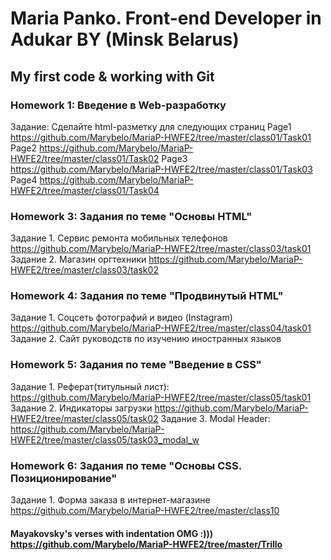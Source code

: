 # Maria Panko.  Front-end Developer in Adukar BY (Minsk Belarus)  
## My first code &amp; working with Git

### Homework 1: Введение в Web-разработку
Задание: Сделайте html-разметку для следующих страниц
Page1 https://github.com/Marybelo/MariaP-HWFE2/tree/master/class01/Task01
Page2 https://github.com/Marybelo/MariaP-HWFE2/tree/master/class01/Task02
Page3 https://github.com/Marybelo/MariaP-HWFE2/tree/master/class01/Task03
Page4 https://github.com/Marybelo/MariaP-HWFE2/tree/master/class01/Task04

### Homework 3: Задания по теме "Основы HTML"
Задание 1. Сервис ремонта мобильных телефонов  https://github.com/Marybelo/MariaP-HWFE2/tree/master/class03/task01  
Задание 2. Магазин оргтехники  https://github.com/Marybelo/MariaP-HWFE2/tree/master/class03/task02

### Homework 4: Задания по теме "Продвинутый HTML"
Задание 1. Соцсеть фотографий и видео (Instagram) https://github.com/Marybelo/MariaP-HWFE2/tree/master/class04/task01
Задание 2. Сайт руководств по изучению иностранных языков

### Homework 5: Задания по теме "Введение в CSS"
Задание 1. Реферат(титульный лист): https://github.com/Marybelo/MariaP-HWFE2/tree/master/class05/task01
Задание 2. Индикаторы загрузки https://github.com/Marybelo/MariaP-HWFE2/tree/master/class05/task02
Задание 3. Modal Header: https://github.com/Marybelo/MariaP-HWFE2/tree/master/class05/task03_modal_w

### Homework 6: Задания по теме "Основы CSS. Позиционирование"
Задание 1. Форма заказа в интернет-магазине https://github.com/Marybelo/MariaP-HWFE2/tree/master/class10










####  Mayakovsky's verses with indentation OMG :))) https://github.com/Marybelo/MariaP-HWFE2/tree/master/Trillo
